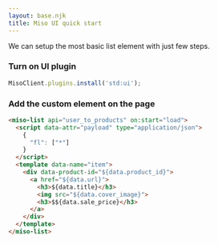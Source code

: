 ```yaml
---
layout: base.njk
title: Miso UI quick start
---
```


We can setup the most basic list element with just few steps.

### Turn on UI plugin
```js
MisoClient.plugins.install('std:ui');
```

### Add the custom element on the page
```html
<miso-list api="user_to_products" on:start="load">
  <script data-attr="payload" type="application/json">
    {
      "fl": ["*"]
    }
  </script>
  <template data-name="item">
    <div data-product-id="${data.product_id}">
      <a href="${data.url}">
        <h3>${data.title}</h3>
        <img src="${data.cover_image}">
        <h3>$${data.sale_price}</h3>
      </a>
    </div>
  </template>
</miso-list>
```
